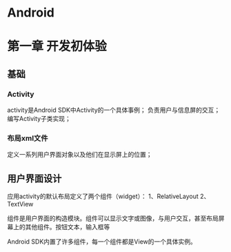 # Android

# 第一章 开发初体验

## 基础

### Activity

activity是Android SDK中Activity的一个具体事例；
负责用户与信息屏的交互；
编写Activity子类实现；

### 布局xml文件

定义一系列用户界面对象以及他们在显示屏上的位置；


## 用户界面设计

应用activity的默认布局定义了两个组件（widget）：
1、RelativeLayout
2、TextView

组件是用户界面的构造模块。组件可以显示文字或图像，与用户交互，甚至布局屏幕上的其他组件。按钮文本，输入框等

Android SDK内置了许多组件，每一个组件都是View的一个具体实例。
